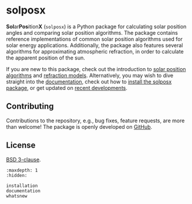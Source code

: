 # solposx

**Sol**ar**Pos**ition**X** (`solposx`) is a Python package for calculating solar position angles and comparing solar position algorithms. The package contains reference implementations of common solar position algorithms used for solar energy applications. Additionally, the package also features several algorithms for approximating atmospheric refraction, in order to calculate the apparent position of the sun.

If you are new to this package, check out the introduction to [solar position algorithms](solarposition_introduction) and [refraction models](refraction_introduction). Alternatively, you may wish to dive straight into the [documentation](documentation), check out how to [install the solposx package](installation), or get updated on [recent developments](whatsnew).


## Contributing
Contributions to the repository, e.g., bug fixes, feature requests, are more than welcome! The package is openly developed on [GitHub](https://github.com/AssessingSolar/solposx).


## License
[BSD 3-clause](https://github.com/assessingsolar/solposx/blob/main/LICENSE).


```{toctree}
:maxdepth: 1
:hidden:

installation
documentation
whatsnew
```

